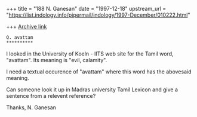 +++
title = "188 N. Ganesan"
date = "1997-12-18"
upstream_url = "https://list.indology.info/pipermail/indology/1997-December/010222.html"

+++
[Archive link](https://list.indology.info/pipermail/indology/1997-December/010222.html)

    Q. avattam
    **********

I looked in the University of Koeln - IITS web site for the
Tamil word, "avattam". Its meaning is "evil, calamity".

I need a textual occurence of "avattam" where this word has
the abovesaid meaning.

Can someone look it up in Madras university Tamil Lexicon
and give a sentence from a relevent reference?

Thanks,
N. Ganesan



